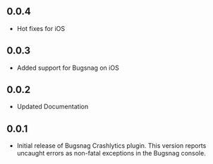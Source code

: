 ## 0.0.4

* Hot fixes for iOS

## 0.0.3

* Added support for Bugsnag on iOS

## 0.0.2

* Updated Documentation

## 0.0.1

* Initial release of Bugsnag Crashlytics plugin.
This version reports uncaught errors as non-fatal exceptions in the
Bugsnag console.
